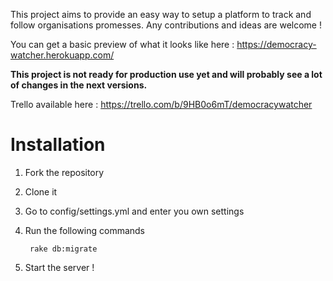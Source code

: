 This project aims to provide an easy way to setup a platform to track and follow organisations promesses. Any contributions and ideas are welcome !

You can get a basic preview of what it looks like here : https://democracy-watcher.herokuapp.com/

**This project is not ready for production use yet and will probably see a lot of changes in the next versions.**

Trello available here : https://trello.com/b/9HB0o6mT/democracywatcher

# Installation

1. Fork the repository

2. Clone it

3. Go to config/settings.yml and enter you own settings

4. Run the following commands

        rake db:migrate

5. Start the server !

